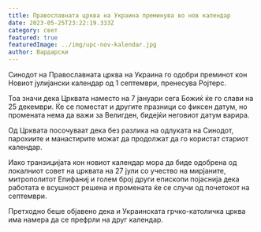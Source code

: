 ```yaml
---
title: Православната црква на Украина преминува во нов календар
date: 2023-05-25T23:22:19.333Z
category: свет
featured: true
featuredImage: ../img/upc-nov-kalendar.jpg
author: Вардарски
---
```

Синодот на Православната црква на Украина го одобри преминот кон Новиот јулијански календар од 1 септември, пренесува Ројтерс.

Тоа значи дека Црквата наместо на 7 јануари сега Божиќ ќе го слави на 25 декември. Ќе се поместат и другите празници со фиксен датум, но промената нема да важи за Велигден, бидејќи неговиот датум варира.

Од Црквата посочуваат дека без разлика на одлуката на Синодот, парохиите и манастирите можат да продолжат да го користат стариот календар.

Иако транзицијата кон новиот календар мора да биде одобрена од локалниот совет на црквата на 27 јули со учество на мирјаните, митрополитот Епифаниј и голем број други епископи појаснија дека работата е всушност решена и промената ќе се случи од почетокот на септември.

Претходно беше објавено дека и Украинската грчко-католичка црква има намера да се префрли на друг календар.